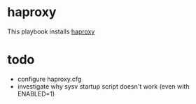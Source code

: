 # haproxy

This playbook installs [haproxy](http://haproxy.1wt.eu/)

# todo

  * configure haproxy.cfg
  * investigate why sysv startup script doesn't work (even with ENABLED=1)
